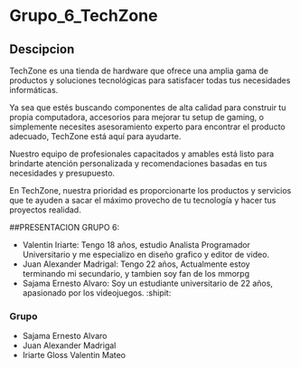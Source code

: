 #  Grupo_6_TechZone

## Descipcion 
TechZone es una tienda de hardware que ofrece una amplia gama de productos y soluciones tecnológicas para satisfacer todas tus necesidades informáticas.

Ya sea que estés buscando componentes de alta calidad para construir tu propia computadora, accesorios para mejorar tu setup de gaming, o simplemente necesites asesoramiento experto para encontrar el producto adecuado, TechZone está aquí para ayudarte. 

Nuestro equipo de profesionales capacitados y amables está listo para brindarte atención personalizada y recomendaciones basadas en tus necesidades y presupuesto. 

En TechZone, nuestra prioridad es proporcionarte los productos y servicios que te ayuden a sacar el máximo provecho de tu tecnología y hacer tus proyectos realidad.

##PRESENTACION GRUPO 6:
- Valentin Iriarte: Tengo 18 años, estudio Analista Programador Universitario y me especializo en diseño grafico y editor de video.
- Juan Alexander Madrigal: Tengo 22 años, Actualmente estoy terminando mi secundario, y tambien soy fan de los mmorpg
- Sajama Ernesto Alvaro: Soy un estudiante universitario de 22 años, apasionado por los videojuegos. :shipit:

### Grupo 
- Sajama Ernesto Alvaro
- Juan Alexander Madrigal
- Iriarte Gloss Valentin Mateo 

